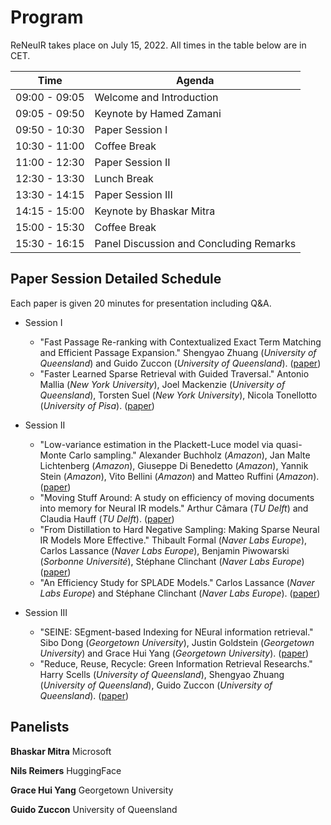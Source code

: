 # Program

ReNeuIR takes place on July 15, 2022. All times in the table below are in CET.

| Time  | Agenda |
| ------------- | ------------- |
| 09:00 - 09:05  | Welcome and Introduction  |
| 09:05 - 09:50  | Keynote by Hamed Zamani  |
| 09:50 - 10:30  | Paper Session I |
| 10:30 - 11:00  | Coffee Break    |
| 11:00 - 12:30  | Paper Session II |
| 12:30 - 13:30  | Lunch Break     |
| 13:30 - 14:15  | Paper Session III |
| 14:15 - 15:00  | Keynote by Bhaskar Mitra |
| 15:00 - 15:30  | Coffee Break  |
| 15:30 - 16:15  | Panel Discussion and Concluding Remarks |


## Paper Session Detailed Schedule

Each paper is given 20 minutes for presentation including Q&A.

* Session I
  - "Fast Passage Re-ranking with Contextualized Exact Term Matching and Efficient Passage Expansion."
    Shengyao Zhuang (*University of Queensland*) and Guido Zuccon (*University of Queensland*).
    ([paper](assets/pdfs/ReNeuIR_2022_paper_7284.pdf))
  - "Faster Learned Sparse Retrieval with Guided Traversal."
    Antonio Mallia (*New York University*), Joel Mackenzie (*University of Queensland*), Torsten Suel (*New York University*), Nicola Tonellotto (*University of Pisa*).
    ([paper](https://dl.acm.org/doi/10.1145/3477495.3531774))

* Session II
  - "Low-variance estimation in the Plackett-Luce model via quasi-Monte Carlo sampling."
    Alexander Buchholz (*Amazon*), Jan Malte Lichtenberg (*Amazon*), Giuseppe Di Benedetto (*Amazon*), Yannik Stein (*Amazon*), Vito Bellini (*Amazon*) and Matteo Ruffini (*Amazon*).
    ([paper](assets/pdfs/ReNeuIR_2022_paper_1015.pdf))
  - "Moving Stuff Around: A study on efficiency of moving documents into memory for Neural IR models."
    Arthur Câmara (*TU Delft*) and Claudia Hauff (*TU Delft*).
    ([paper](assets/pdfs/ReNeuIR_2022_paper_2376.pdf))
  - "From Distillation to Hard Negative Sampling: Making Sparse Neural IR Models More Effective."
    Thibault Formal (*Naver Labs Europe*), Carlos Lassance (*Naver Labs Europe*), Benjamin Piwowarski (*Sorbonne Université*), Stéphane Clinchant (*Naver Labs Europe*)
    ([paper](https://dl.acm.org/doi/10.1145/3477495.3531857))
  - "An Efficiency Study for SPLADE Models."
    Carlos Lassance (*Naver Labs Europe*) and Stéphane Clinchant (*Naver Labs Europe*).
    ([paper](https://dl.acm.org/doi/10.1145/3477495.3531833))

* Session III
  - "SEINE: SEgment-based Indexing for NEural information retrieval."
    Sibo Dong (*Georgetown University*), Justin Goldstein (*Georgetown University*) and Grace Hui Yang (*Georgetown University*).
    ([paper](assets/pdfs/ReNeuIR_2022_paper_2036.pdf))
  - "Reduce, Reuse, Recycle: Green Information Retrieval Researchs."
    Harry Scells (*University of Queensland*), Shengyao Zhuang (*University of Queensland*), Guido Zuccon (*University of Queensland*).
    ([paper](https://dl.acm.org/doi/10.1145/3477495.3531766))


## Panelists

**Bhaskar Mitra** Microsoft

**Nils Reimers** HuggingFace

**Grace Hui Yang** Georgetown University

**Guido Zuccon** University of Queensland
